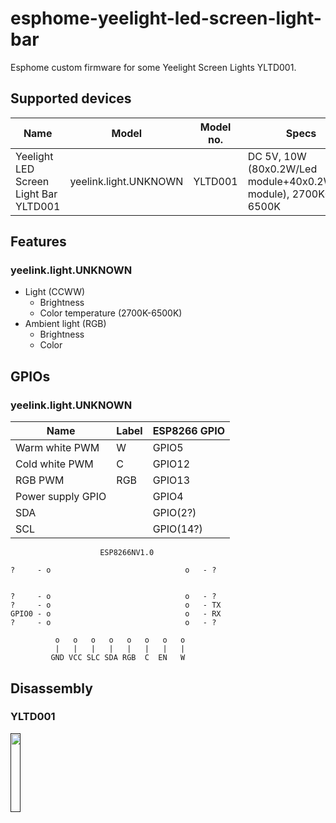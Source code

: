 # esphome-yeelight-led-screen-light-bar

Esphome custom firmware for some Yeelight Screen Lights YLTD001.


## Supported devices

| Name                                             | Model                     | Model no.   | Specs                                                            |
| ------------------------------------------------ | ------------------------- | ----------- | ---------------------------------------------------------------- |
| Yeelight LED Screen Light Bar YLTD001            | yeelink.light.UNKNOWN     | YLTD001     | DC 5V, 10W (80x0.2W/Led module+40x0.2W/Led module), 2700K-6500K  |



## Features

### yeelink.light.UNKNOWN

- Light (CCWW)
  - Brightness
  - Color temperature (2700K-6500K)
- Ambient light  (RGB)
  - Brightness
  - Color

## GPIOs

### yeelink.light.UNKNOWN

| Name                | Label  | ESP8266 GPIO |
| ------------------- | ------ | ------------ |
| Warm white PWM      | W      | GPIO5        |
| Cold white PWM      | C      | GPIO12       |
| RGB PWM             | RGB    | GPIO13       |
| Power supply GPIO   |        | GPIO4        |
| SDA                 |        | GPIO(2?)     |
| SCL                 |        | GPIO(14?)    |


```
                    ESP8266NV1.0

?     - o                              o   - ?


?     - o                              o   - ?
?     - o                              o   - TX
GPIO0 - o                              o   - RX
?     - o                              o   - ? 

          o   o   o   o   o   o   o   o
          |   |   |   |   |   |   |   |
         GND VCC SLC SDA RGB  C  EN   W  
```


## Disassembly

### YLTD001

<a href="" target="_blank">
<img src="" width="18%">
</a>